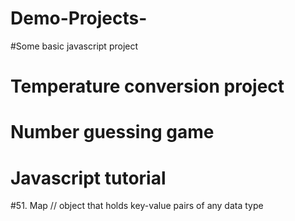 # Demo-Projects-
#Some basic javascript project
# Temperature conversion  project 
# Number guessing game
# Javascript tutorial 
#51. Map //  object that holds key-value pairs of any data type
